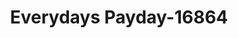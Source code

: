 ---
f_zip-code: 98045
f_state-code: WA
title: Everydays Payday-16864
f_phone: 425-888-3299
f_city-only: Bend
f_address: 480 E North Bend Way North Bend
f_location-unique-id: '16864'
slug: everydays-payday-16864
updated-on: '2024-05-30T13:46:58.046Z'
created-on: '2024-05-30T13:36:59.803Z'
published-on: '2024-05-30T13:54:32.469Z'
f_city-state: cms/city/bend-wa.md
f_company: cms/company/everydays-payday.md
f_state: cms/state/washington.md
layout: '[payday-loan].html'
tags: payday-loan
---